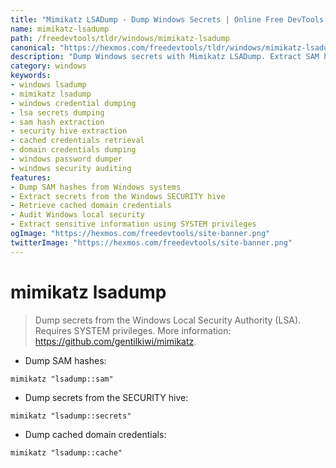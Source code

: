 ```yaml
---
title: "Mimikatz LSADump - Dump Windows Secrets | Online Free DevTools by Hexmos"
name: mimikatz-lsadump
path: /freedevtools/tldr/windows/mimikatz-lsadump
canonical: "https://hexmos.com/freedevtools/tldr/windows/mimikatz-lsadump/"
description: "Dump Windows secrets with Mimikatz LSADump. Extract SAM hashes, SECURITY hive data, and cached domain credentials. Free online tool, no registration required."
category: windows
keywords:
- windows lsadump
- mimikatz lsadump
- windows credential dumping
- lsa secrets dumping
- sam hash extraction
- security hive extraction
- cached credentials retrieval
- domain credentials dumping
- windows password dumper
- windows security auditing
features:
- Dump SAM hashes from Windows systems
- Extract secrets from the Windows SECURITY hive
- Retrieve cached domain credentials
- Audit Windows local security
- Extract sensitive information using SYSTEM privileges
ogImage: "https://hexmos.com/freedevtools/site-banner.png"
twitterImage: "https://hexmos.com/freedevtools/site-banner.png"
---
```


# mimikatz lsadump

> Dump secrets from the Windows Local Security Authority (LSA).
> Requires SYSTEM privileges.
> More information: <https://github.com/gentilkiwi/mimikatz>.

- Dump SAM hashes:

`mimikatz "lsadump::sam"`

- Dump secrets from the SECURITY hive:

`mimikatz "lsadump::secrets"`

- Dump cached domain credentials:

`mimikatz "lsadump::cache"`

